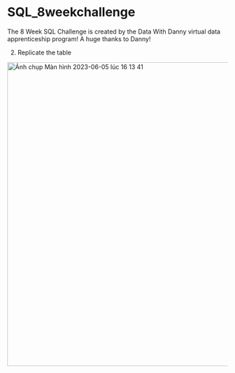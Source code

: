 # SQL_8weekchallenge
The 8 Week SQL Challenge is created by the Data With Danny virtual data apprenticeship program! A huge thanks to Danny!


2. Replicate the table
<img width="696" alt="Ảnh chụp Màn hình 2023-06-05 lúc 16 13 41" src="https://github.com/phucthichlai/SQL_8weekchallenge/assets/104643138/523a1da6-e34e-4ebc-aae3-f4afdf8b16d8">




